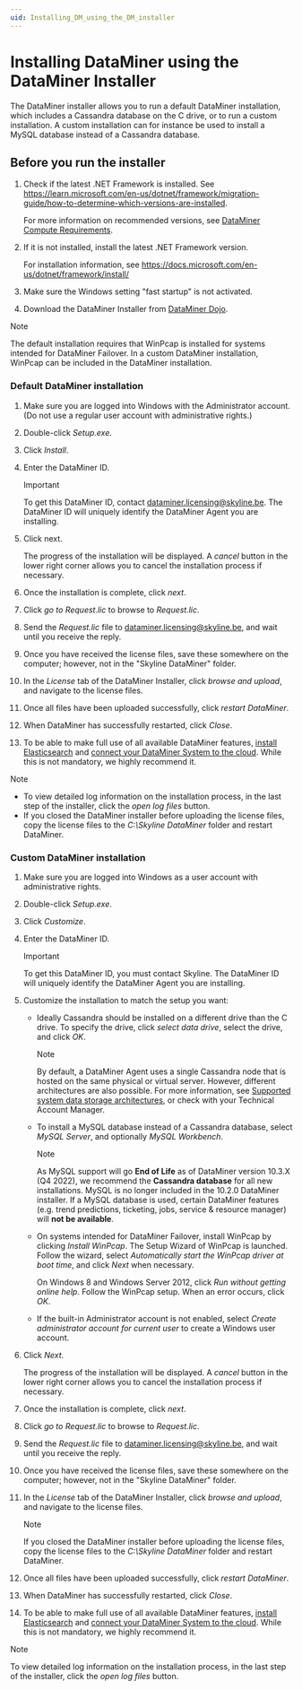 ```yaml
---
uid: Installing_DM_using_the_DM_installer
---
```


# Installing DataMiner using the DataMiner Installer

The DataMiner installer allows you to run a default DataMiner installation, which includes a Cassandra database on the C drive, or to run a custom installation. A custom installation can for instance be used to install a MySQL database instead of a Cassandra database.

## Before you run the installer

1. Check if the latest .NET Framework is installed. See <https://learn.microsoft.com/en-us/dotnet/framework/migration-guide/how-to-determine-which-versions-are-installed>.

   For more information on recommended versions, see [DataMiner Compute Requirements](https://community.dataminer.services/dataminer-compute-requirements/).

1. If it is not installed, install the latest .NET Framework version.

   For installation information, see <https://docs.microsoft.com/en-us/dotnet/framework/install/>

1. Make sure the Windows setting "fast startup" is not activated.

1. Download the DataMiner Installer from [DataMiner Dojo](https://community.dataminer.services/download/dataminer-installer-v10-2).

> [!NOTE]
> The default installation requires that WinPcap is installed for systems intended for DataMiner Failover. In a custom DataMiner installation, WinPcap can be included in the DataMiner installation.

### Default DataMiner installation

1. Make sure you are logged into Windows with the Administrator account. (Do not use a regular user account with administrative rights.)

1. Double-click *Setup.exe*.

1. Click *Install*.

1. Enter the DataMiner ID.

   > [!IMPORTANT]
   > To get this DataMiner ID, contact <dataminer.licensing@skyline.be>. The DataMiner ID will uniquely identify the DataMiner Agent you are installing.

1. Click next.

   The progress of the installation will be displayed. A *cancel* button in the lower right corner allows you to cancel the installation process if necessary.

1. Once the installation is complete, click *next*.

1. Click *go to Request.lic* to browse to *Request.lic*.

1. Send the *Request.lic* file to <dataminer.licensing@skyline.be>, and wait until you receive the reply.

1. Once you have received the license files, save these somewhere on the computer; however, not in the "Skyline DataMiner" folder.

1. In the *License* tab of the DataMiner Installer, click *browse and upload*, and navigate to the license files.

1. Once all files have been uploaded successfully, click *restart DataMiner*.

1. When DataMiner has successfully restarted, click *Close*.

1. To be able to make full use of all available DataMiner features, [install Elasticsearch](xref:Installing_Elasticsearch_via_DataMiner) and [connect your DataMiner System to the cloud](xref:Connecting_your_DataMiner_System_to_the_cloud). While this is not mandatory, we highly recommend it.

> [!NOTE]
>
> - To view detailed log information on the installation process, in the last step of the installer, click the *open log files* button.
> - If you closed the DataMiner installer before uploading the license files, copy the license files to the *C:\Skyline DataMiner* folder and restart DataMiner.

### Custom DataMiner installation

1. Make sure you are logged into Windows as a user account with administrative rights.

1. Double-click *Setup.exe*.

1. Click *Customize*.

1. Enter the DataMiner ID.

   > [!IMPORTANT]
   > To get this DataMiner ID, you must contact Skyline. The DataMiner ID will uniquely identify the DataMiner Agent you are installing.

1. Customize the installation to match the setup you want:

   - Ideally Cassandra should be installed on a different drive than the C drive. To specify the drive, click *select data drive*, select the drive, and click *OK*.

     > [!NOTE]
     > By default, a DataMiner Agent uses a single Cassandra node that is hosted on the same physical or virtual server. However, different architectures are also possible. For more information, see [Supported system data storage architectures](xref:Supported_system_data_storage_architectures), or check with your Technical Account Manager.

   - To install a MySQL database instead of a Cassandra database, select *MySQL Server*, and optionally *MySQL Workbench*.

     > [!NOTE]
     > As MySQL support will go **End of Life** as of DataMiner version 10.3.X (Q4 2022), we recommend the **Cassandra database** for all new installations. MySQL is no longer included in the 10.2.0 DataMiner installer.
     > If a MySQL database is used, certain DataMiner features (e.g. trend predictions, ticketing, jobs, service & resource manager) will **not be available**.

   - On systems intended for DataMiner Failover, install WinPcap by clicking *Install WinPcap*. The Setup Wizard of WinPcap is launched. Follow the wizard, select *Automatically start the WinPcap driver at boot time*, and click *Next* when necessary.

     On Windows 8 and Windows Server 2012, click *Run without getting online help*. Follow the WinPcap setup. When an error occurs, click *OK*.

   - If the built-in Administrator account is not enabled, select *Create administrator account for current user* to create a Windows user account.

1. Click *Next*.

   The progress of the installation will be displayed. A *cancel* button in the lower right corner allows you to cancel the installation process if necessary.

1. Once the installation is complete, click *next*.

1. Click *go to Request.lic* to browse to *Request.lic*.

1. Send the *Request.lic* file to <dataminer.licensing@skyline.be>, and wait until you receive the reply.

1. Once you have received the license files, save these somewhere on the computer; however, not in the "Skyline DataMiner" folder.

1. In the *License* tab of the DataMiner Installer, click *browse and upload*, and navigate to the license files.

   > [!NOTE]
   > If you closed the DataMiner installer before uploading the license files, copy the license files to the *C:\Skyline DataMiner* folder and restart DataMiner.

1. Once all files have been uploaded successfully, click *restart DataMiner*.

1. When DataMiner has successfully restarted, click *Close*.

1. To be able to make full use of all available DataMiner features, [install Elasticsearch](xref:Installing_Elasticsearch_via_DataMiner) and [connect your DataMiner System to the cloud](xref:Connecting_your_DataMiner_System_to_the_cloud). While this is not mandatory, we highly recommend it.

> [!NOTE]
> To view detailed log information on the installation process, in the last step of the installer, click the *open log files* button.
